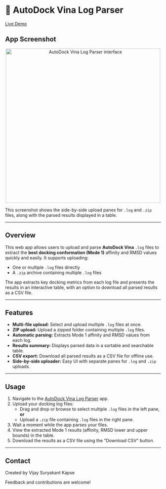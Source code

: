 # 🧬 AutoDock Vina Log Parser

[Live Demo](https://vinalog.streamlit.app/)

## App Screenshot

<p align="center">
  <img src="https://github.com/user-attachments/assets/0fa3468f-2e4c-4393-ac5f-5e33f3734f0c" alt="AutoDock Vina Log Parser interface" width="500"/>
</p>

This screenshot shows the side-by-side upload panes for `.log` and `.zip` files, along with the parsed results displayed in a table.


---

## Overview

This web app allows users to upload and parse **AutoDock Vina** `.log` files to extract the **best docking conformation (Mode 1)** affinity and RMSD values quickly and easily. It supports uploading:

- One or multiple `.log` files directly
- A `.zip` archive containing multiple `.log` files

The app extracts key docking metrics from each log file and presents the results in an interactive table, with an option to download all parsed results as a CSV file.

---

## Features

- **Multi-file upload:** Select and upload multiple `.log` files at once.
- **ZIP upload:** Upload a zipped folder containing multiple `.log` files.
- **Automatic parsing:** Extracts Mode 1 affinity and RMSD values from each log.
- **Results summary:** Displays parsed data in a sortable and searchable table.
- **CSV export:** Download all parsed results as a CSV file for offline use.
- **Side-by-side uploader:** Easy UI with separate panes for `.log` and `.zip` uploads.

---

## Usage

1. Navigate to the [AutoDock Vina Log Parser](https://vinalog.streamlit.app/) app.
2. Upload your docking log files:
   - Drag and drop or browse to select multiple `.log` files in the left pane, **or**
   - Upload a `.zip` file containing `.log` files in the right pane.
3. Wait a moment while the app parses your files.
4. View the extracted Mode 1 results (affinity, RMSD lower and upper bounds) in the table.
5. Download the results as a CSV file using the "Download CSV" button.

---

## Contact
Created by Vijay Suryakant Kapse

Feedback and contributions are welcome!
